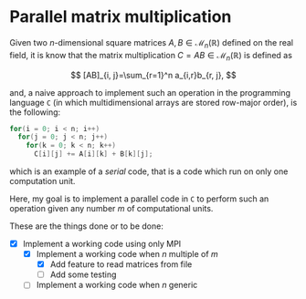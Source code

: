 # Parallel matrix multiplication
Given two $n$-dimensional square matrices $A, B \in\mathcal{M}_{n}(\mathbb{R})$ defined on the real field, it is know that the matrix multiplication $C=AB\in\mathcal{M}_n(\mathbb{R})$ is defined as

$$
[AB]_{i, j}=\sum_{r=1}^n a_{i,r}b_{r, j},
$$

and, a naive approach to implement such an operation in the programming language `C` (in which multidimensional arrays are stored row-major order), is the following:

```C
for(i = 0; i < n; i++)
  for(j = 0; j < n; j++)
    for(k = 0; k < n; k++)
      C[i][j] += A[i][k] + B[k][j];
 ```
 
which is an example of a *serial* code, that is a code which run on only one computation unit.
 
Here, my goal is to implement a parallel code in `C` to perform such an operation given any number $m$ of computational units.
 
These are the things done or to be done:
 
- [x] Implement a working code using only MPI
  - [x] Implement a working code when $n$ multiple of $m$
    - [x] Add feature to read matrices from file
    - [ ] Add some testing
  - [ ] Implement a working code when $n$ generic 

